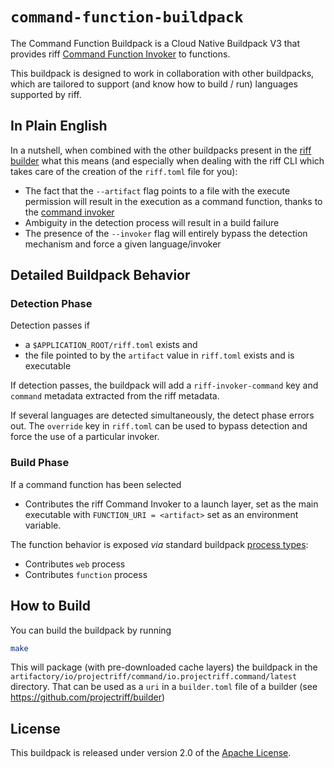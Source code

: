 # `command-function-buildpack`

The Command Function Buildpack is a Cloud Native Buildpack V3 that provides riff [Command Function Invoker](https://github.com/projectriff/command-function-invoker) to functions.

This buildpack is designed to work in collaboration with other buildpacks, which are tailored to
support (and know how to build / run) languages supported by riff.

## In Plain English

In a nutshell, when combined with the other buildpacks present in the [riff builder](https://github.com/projectriff/builder) what this means (and especially when dealing with the riff CLI which takes care of the creation of the `riff.toml` file for you):

- The fact that the `--artifact` flag points to a file with the execute permission will result in the execution as a command function, thanks to the [command invoker](https://github.com/projectriff/command-function-invoker)
- Ambiguity in the detection process will result in a build failure
- The presence of the `--invoker` flag will entirely bypass the detection mechanism and force a given language/invoker

## Detailed Buildpack Behavior

### Detection Phase

Detection passes if

- a `$APPLICATION_ROOT/riff.toml` exists and
- the file pointed to by the `artifact` value in `riff.toml` exists and is executable

If detection passes, the buildpack will add a `riff-invoker-command` key and `command`
metadata extracted from the riff metadata.

If several languages are detected simultaneously, the detect phase errors out.
The `override` key in `riff.toml` can be used to bypass detection and force the use of a particular invoker.

### Build Phase

If a command function has been selected

- Contributes the riff Command Invoker to a launch layer, set as the main executable with `FUNCTION_URI = <artifact>` set as an environment variable.

The function behavior is exposed _via_ standard buildpack [process types](https://github.com/buildpack/spec/blob/master/buildpack.md#launch):

- Contributes `web` process
- Contributes `function` process

## How to Build

You can build the buildpack by running

```bash
make
```

This will package (with pre-downloaded cache layers) the buildpack in the
`artifactory/io/projectriff/command/io.projectriff.command/latest` directory. That can be used as a `uri` in a `builder.toml`
file of a builder (see https://github.com/projectriff/builder)

## License

This buildpack is released under version 2.0 of the [Apache License](https://www.apache.org/licenses/LICENSE-2.0).
